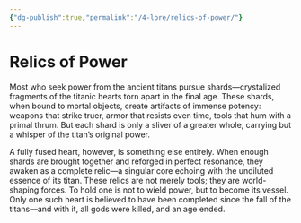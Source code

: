 ```yaml
---
{"dg-publish":true,"permalink":"/4-lore/relics-of-power/"}
---
```



# Relics of Power
Most who seek power from the ancient titans pursue shards—crystalized fragments of the titanic hearts torn apart in the final age. These shards, when bound to mortal objects, create artifacts of immense potency: weapons that strike truer, armor that resists even time, tools that hum with a primal thrum. But each shard is only a sliver of a greater whole, carrying but a whisper of the titan’s original power.

A fully fused heart, however, is something else entirely. When enough shards are brought together and reforged in perfect resonance, they awaken as a complete relic—a singular core echoing with the undiluted essence of its titan. These relics are not merely tools; they are world-shaping forces. To hold one is not to wield power, but to become its vessel. Only one such heart is believed to have been completed since the fall of the titans—and with it, all gods were killed, and an age ended.